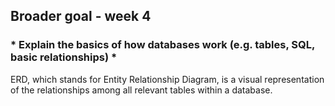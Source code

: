 ## Broader goal - week 4
### * Explain the basics of how databases work (e.g. tables, SQL, basic relationships) *

ERD, which stands for Entity Relationship Diagram, is a visual representation of the relationships among all relevant tables within a database.
